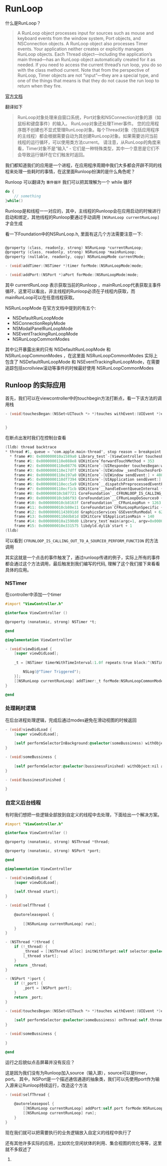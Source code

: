 # RunLoop

什么是RunLoop？

> A RunLoop object processes input for sources such as mouse and keyboard events from the window system, Port objects, and NSConnection objects. A RunLoop object also processes Timer events.
> Your application neither creates or explicitly manages RunLoop objects. Each Thread object—including the application’s main thread—has an RunLoop object automatically created for it as needed. If you need to access the current thread’s run loop, you do so with the class method current.
> Note that from the perspective of RunLoop, Timer objects are not "input"—they are a special type, and one of the things that means is that they do not cause the run loop to return when they fire.

[官方文档](https://developer.apple.com/documentation/foundation/runloop)

翻译如下

> RunLoop对象处理来自窗口系统，Port对象和NSConnection对象的源（如鼠标和键盘事件）的输入。 RunLoop对象还处理Timer事件。 您的应用程序既不创建也不显式管理RunLoop对象。每个Thread对象（包括应用程序的主线程）都会根据需要自动为其创建RunLoop对象。如果需要访问当前线程的运行循环，可以使用类方法current。 请注意，从RunLoop的角度来看，Timer对象不是“输入” - 它们是一种特殊类型，其中一个意思是它们不会导致运行循环在它们触发时返回。


我们都知道我们的应用是一个进程，在应用程序周期中我们大多都会开辟不同的线程来处理一些耗时的事情，在这里面Runloop扮演的是什么角色呢？

Runloop 可以翻译为 `事件循环` 我们可以把其理解为一个 while 循环

```swift
do {
    // something
}while()
```

Runloop是和线程一一对应的，其中，主线程的Runloop会在应用启动的时候进行启动和绑定，其他线程的Runloop要通过手动调用 `[NSRunLoop currentRunLoop]` 才会生成

看一下Foundation中的NSRunLoop.h, 里面有这几个方法需要注意一下:


```objectivec

@property (class, readonly, strong) NSRunLoop *currentRunLoop;
@property (class, readonly, strong) NSRunLoop *mainRunLoop;
@property (nullable, readonly, copy) NSRunLoopMode currentMode;

- (void)addTimer:(NSTimer *)timer forMode:(NSRunLoopMode)mode;

- (void)addPort:(NSPort *)aPort forMode:(NSRunLoopMode)mode;

```

其中 currentRunLoop 表示获取当前的Runloop ，mainRunLoop代表获取主事件循环，这里可以看出，非主线程的Runloop必须在子线程内获取，而mainRunLoop可以在任意线程获取。

NSRunLoopMode 在官方文档中提到的有五个:

- NSDefaultRunLoopMode
- NSConnectionReplyMode
- NSModalPanelRunLoopMode
- NSEventTrackingRunLoopMode
- NSRunLoopCommonModes

其中公开暴露出来的只有 NSDefaultRunLoopMode 和 NSRunLoopCommonModes ，在这里面 NSRunLoopCommonModes 实际上包含了 NSDefaultRunLoopMode 和 NSEventTrackingRunLoopMode，在需要追踪包括scrollview滚动等事件的时候最好使用 NSRunLoopCommonModes


## Runloop 的实际应用

首先，我们可以在viewcontroller中的touchbegin方法打断点，看一下该方法的调用栈

```objectivec
- (void)touchesBegan:(NSSet<UITouch *> *)touches withEvent:(UIEvent *)event {
    
    
}
```

在断点出发时我们在控制台查看

```objectivec
(lldb) thread backtrace
* thread #1, queue = 'com.apple.main-thread', stop reason = breakpoint 2.1
  * frame #0: 0x000000010a1589a0 Library_test`-[ViewController touchesBegan:withEvent:](self=0x00007f7fda41adc0, _cmd="touchesBegan:withEvent:", touches=1 element, event=0x0000600002649440) at ViewController.m:35
    frame #1: 0x0000000110e088e8 UIKitCore`forwardTouchMethod + 353
    frame #2: 0x0000000110e08776 UIKitCore`-[UIResponder touchesBegan:withEvent:] + 49
    frame #3: 0x0000000110e17dff UIKitCore`-[UIWindow _sendTouchesForEvent:] + 2052
    frame #4: 0x0000000110e197a0 UIKitCore`-[UIWindow sendEvent:] + 4080
    frame #5: 0x0000000110df7394 UIKitCore`-[UIApplication sendEvent:] + 352
    frame #6: 0x0000000110ecc5a9 UIKitCore`__dispatchPreprocessedEventFromEventQueue + 3054
    frame #7: 0x0000000110ecf1cb UIKitCore`__handleEventQueueInternal + 5948
    frame #8: 0x000000010cb87721 CoreFoundation`__CFRUNLOOP_IS_CALLING_OUT_TO_A_SOURCE0_PERFORM_FUNCTION__ + 17
    frame #9: 0x000000010cb86f93 CoreFoundation`__CFRunLoopDoSources0 + 243
    frame #10: 0x000000010cb8163f CoreFoundation`__CFRunLoopRun + 1263
    frame #11: 0x000000010cb80e11 CoreFoundation`CFRunLoopRunSpecific + 625
    frame #12: 0x00000001143891dd GraphicsServices`GSEventRunModal + 62
    frame #13: 0x0000000110ddb81d UIKitCore`UIApplicationMain + 140
    frame #14: 0x000000010a1590d0 Library_test`main(argc=1, argv=0x00007ffee5aa7000) at main.m:14
    frame #15: 0x000000010e331575 libdyld.dylib`start + 1
(lldb) 
```

可以看到 `CFRUNLOOP_IS_CALLING_OUT_TO_A_SOURCE0_PERFORM_FUNCTION` 的方法调用

其实这就是一个点击的事件触发了，通过runloop传递的例子，实际上所有的事件都会通过这个方法调用，最后触发到我们编写的代码, 理解了这个我们接下来看看具体的应用。

### NSTimer

在controller中添加一个timer

```objectivec
#import "ViewController.h"

@interface ViewController ()

@property (nonatomic, strong) NSTimer *t;

@end

@implementation ViewController

- (void)viewDidLoad {
    [super viewDidLoad];
    
    _t = [NSTimer timerWithTimeInterval:1.0f repeats:true block:^(NSTimer * _Nonnull timer) {

        NSLog(@"Timer Triggered");
    }];
    [[NSRunLoop currentRunLoop] addTimer:_t forMode:NSRunLoopCommonModes];
}

@end
```

### 处理耗时逻辑

在后台进程处理逻辑，完成后通过modes避免在滑动视图的时候返回

```objectivec
- (void)viewDidLoad {
    [super viewDidLoad];
    
    [self performSelectorInBackground:@selector(someBussiness) withObject:nil];
}

- (void)someBussiness {
    
    [self performSelector:@selector(bussinessFinished) withObject:nil afterDelay:0.0f inModes:@[NSDefaultRunLoopMode]];
}

- (void)bussinessFinished {
    
}
```

### 自定义后台线程

有时我们想把一些逻辑全部放到自定义的线程中去处理，下面给出一个解决方案。

```objectivec
#import "ViewController.h"

@interface ViewController ()

@property (nonatomic, strong) NSThread *thread;

@property (nonatomic, strong) NSPort *port;

@end

@implementation ViewController

- (void)viewDidLoad {
    [super viewDidLoad];
    
    [self.thread start];
}

- (void)selfThread {
    
    @autoreleasepool {
    
        [[NSRunLoop currentRunLoop] run];
    }
}

- (NSThread *)thread {
    if (!_thread) {
        _thread = [[NSThread alloc] initWithTarget:self selector:@selector(selfThread) object:nil];
      	[_thread start];
    }
    return _thread;
}

- (NSPort *)port {
    if (!_port) {
        _port = [NSPort port];
    }
    return _port;
}

- (void)touchesBegan:(NSSet<UITouch *> *)touches withEvent:(UIEvent *)event {
    
    [self performSelector:@selector(someBussiness) onThread:self.thread withObject:nil waitUntilDone:false];
}

- (void)someBussiness {
    
}

@end
```

运行之后貌似点击屏幕并没有反应？

这是因为我们没有为Runloop加入source（输入源），source可以是timer，port。
其中，NSPort是一个描述通信通道的抽象类，我们可以先使用port作为输入源来让Runloop持续运行，改造这个方法

```objectivec
- (void)selfThread {
    
    @autoreleasepool {
        [[NSRunLoop currentRunLoop] addPort:self.port forMode:NSRunLoopCommonModes];
        [[NSRunLoop currentRunLoop] run];
    }
}
```

现在我们就可以把需要执行的业务逻辑放入自定义的线程中执行了

还有其他许多实际的应用，比如优化空闲状体的利用、集合视图的优化等等，这里就不多叙述了

1. 